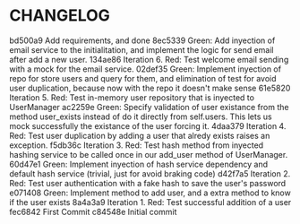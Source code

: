 # CHANGELOG

bd500a9 Add requirements, and done
8ec5339 Green: Add inyection of email service to the initialitation, and implement the logic for send email after add a new user.
134ae86 Iteration 6. Red: Test welcome email sending with a mock for the email service.
02def35 Green: Implement inyection of repo for store users and query for them, and elimination of test for avoid user duplication, because now with the repo it doesn't make sense
61e5820 Iteration 5. Red: Test in-memory user repository that is inyected to UserManager
ac2259e Green: Specify validation of user existance from the method user_exists instead of do it directly from self.users. This lets us mock successfully the existance of the user forcing it.
4daa379 Iteration 4. Red: Test user duplication by adding a user that alredy exists raises an exception.
f5db36c Iteration 3. Red: Test hash method from inyected hashing service to be called once in our add_user method of UserManager.
60d47e1 Green: Implement inyection of hash service dependency and default hash service (trivial, just for avoid braking code)
d42f7a5 Iteration 2. Red: Test user authentication with a fake hash to save the user's password
e071408 Green: Implement method to add user, and a extra method to know if the user exists
8a4a3a9 Iteration 1. Red: Test successful addition of a user
fec6842 First Commit
c84548e Initial commit